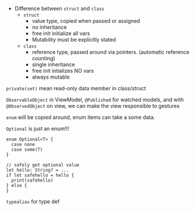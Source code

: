 - Difference between `struct` and `class`
  - `struct` 
    - value type, copied when passed or assigned
    - no inheritance
    - free init initialize all vars
    - Mutability must be explicitly stated 
  - `class` 
    - reference type, passed around via pointers. (automatic reference counting)
    - single inheritance
    - free init intializes NO vars
    - always mutable


`private(set)` mean read-only data member in class/struct


`ObservableObject` in ViewModel, `@Published` for watched models, and with `@ObservedObject` on view, we can make the view responsible to gestures


`enum` will be copied around, enum items can take a some data. 

`Optional` is just an enum!!!

```
enum Optional<T> {
  case none
  case some(T)
}
```

```
// safely get optional value
let hello: String? = ...
if let safehello = hello {
  print(safehello)
} else {
}
```

`typealias` for type def 
